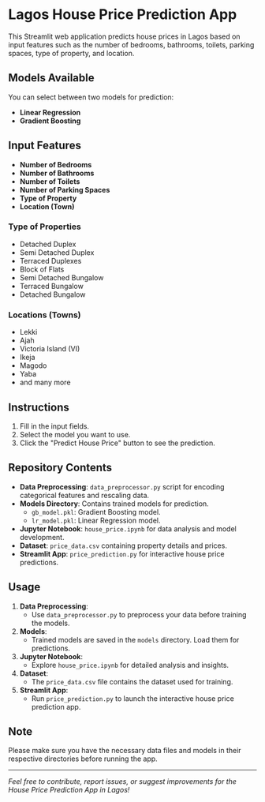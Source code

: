 # Lagos House Price Prediction App

This Streamlit web application predicts house prices in Lagos based on input features such as the number of bedrooms, bathrooms, toilets, parking spaces, type of property, and location.

## Models Available
You can select between two models for prediction:
- **Linear Regression**
- **Gradient Boosting**

## Input Features
- **Number of Bedrooms**
- **Number of Bathrooms**
- **Number of Toilets**
- **Number of Parking Spaces**
- **Type of Property**
- **Location (Town)**

### Type of Properties
- Detached Duplex
- Semi Detached Duplex
- Terraced Duplexes
- Block of Flats
- Semi Detached Bungalow
- Terraced Bungalow
- Detached Bungalow

### Locations (Towns)
- Lekki
- Ajah
- Victoria Island (VI)
- Ikeja
- Magodo
- Yaba
- and many more

## Instructions
1. Fill in the input fields.
2. Select the model you want to use.
3. Click the "Predict House Price" button to see the prediction.

## Repository Contents
- **Data Preprocessing**: `data_preprocessor.py` script for encoding categorical features and rescaling data.
- **Models Directory**: Contains trained models for prediction.
  - `gb_model.pkl`: Gradient Boosting model.
  - `lr_model.pkl`: Linear Regression model.
- **Jupyter Notebook**: `house_price.ipynb` for data analysis and model development.
- **Dataset**: `price_data.csv` containing property details and prices.
- **Streamlit App**: `price_prediction.py` for interactive house price predictions.

## Usage
1. **Data Preprocessing**:
   - Use `data_preprocessor.py` to preprocess your data before training the models.
2. **Models**:
   - Trained models are saved in the `models` directory. Load them for predictions.
3. **Jupyter Notebook**:
   - Explore `house_price.ipynb` for detailed analysis and insights.
4. **Dataset**:
   - The `price_data.csv` file contains the dataset used for training.
5. **Streamlit App**:
   - Run `price_prediction.py` to launch the interactive house price prediction app.

## Note
Please make sure you have the necessary data files and models in their respective directories before running the app.

---

*Feel free to contribute, report issues, or suggest improvements for the House Price Prediction App in Lagos!*
